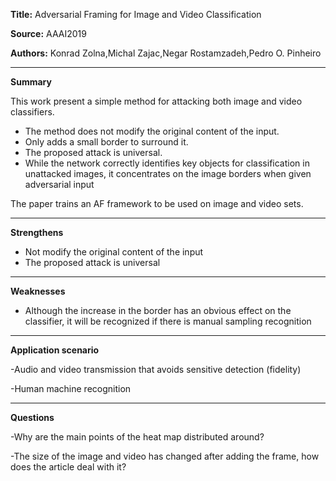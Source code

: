 
**Title:** Adversarial Framing for Image and Video Classification

**Source:** AAAI2019

**Authors:** Konrad Zolna,Michal Zajac,Negar Rostamzadeh,Pedro O. Pinheiro

---

**Summary**  

This work present a simple method for attacking both image and video classifiers. 
- The method does not modify the original content of the input.
- Only adds a small border to surround it.
- The proposed attack is universal.
- While the network correctly identifies key objects for classification in unattacked images, it concentrates on the image borders when given adversarial input

The paper trains an AF framework to be used on image and video sets.

---

**Strengthens**  

- Not modify the original content of the input  
- The proposed attack is universal 

---

**Weaknesses**  

- Although the increase in the border has an obvious effect on the classifier, it will be recognized if there is manual sampling recognition

---

**Application scenario**

-Audio and video transmission that avoids sensitive detection (fidelity)

-Human machine recognition

---

**Questions**

-Why are the main points of the heat map distributed around?

-The size of the image and video has changed after adding the frame, how does the article deal with it?